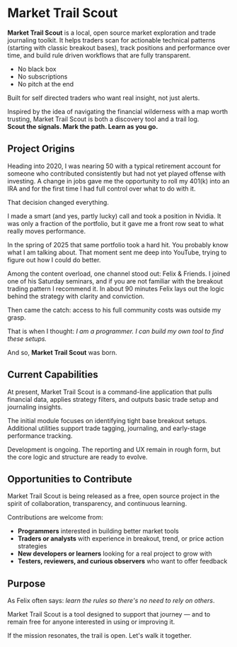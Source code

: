 # Market Trail Scout

**Market Trail Scout** is a local, open source market exploration and trade journaling toolkit. It helps traders scan for actionable technical patterns (starting with classic breakout bases), track positions and performance over time, and build rule driven workflows that are fully transparent.

- No black box  
- No subscriptions  
- No pitch at the end  

Built for self directed traders who want real insight, not just alerts.

Inspired by the idea of navigating the financial wilderness with a map worth trusting, Market Trail Scout is both a discovery tool and a trail log.  
**Scout the signals. Mark the path. Learn as you go.**


## Project Origins

Heading into 2020, I was nearing 50 with a typical retirement account for someone who contributed consistently but had not yet played offense with investing. A change in jobs gave me the opportunity to roll my 401(k) into an IRA and for the first time I had full control over what to do with it.

That decision changed everything.

I made a smart (and yes, partly lucky) call and took a position in Nvidia. It was only a fraction of the portfolio, but it gave me a front row seat to what really moves performance.

In the spring of 2025 that same portfolio took a hard hit. You probably know what I am talking about. That moment sent me deep into YouTube, trying to figure out how I could do better.

Among the content overload, one channel stood out: Felix & Friends. I joined one of his Saturday seminars, and if you are not familiar with the breakout trading pattern I recommend it. In about 90 minutes Felix lays out the logic behind the strategy with clarity and conviction.

Then came the catch: access to his full community costs was outside my grasp.

That is when I thought: *I am a programmer. I can build my own tool to find these setups.*

And so, **Market Trail Scout** was born.


## Current Capabilities

At present, Market Trail Scout is a command-line application that pulls financial data, applies strategy filters, and outputs basic trade setup and journaling insights.

The initial module focuses on identifying tight base breakout setups. Additional utilities support trade tagging, journaling, and early-stage performance tracking.

Development is ongoing. The reporting and UX remain in rough form, but the core logic and structure are ready to evolve.


## Opportunities to Contribute

Market Trail Scout is being released as a free, open source project in the spirit of collaboration, transparency, and continuous learning.

Contributions are welcome from:
- **Programmers** interested in building better market tools
- **Traders or analysts** with experience in breakout, trend, or price action strategies
- **New developers or learners** looking for a real project to grow with
- **Testers, reviewers, and curious observers** who want to offer feedback


## Purpose

As Felix often says: *learn the rules so there's no need to rely on others*.

Market Trail Scout is a tool designed to support that journey — and to remain free for anyone interested in using or improving it.

If the mission resonates, the trail is open. Let's walk it together.
